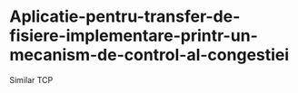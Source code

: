 # Aplicatie-pentru-transfer-de-fisiere-implementare-printr-un-mecanism-de-control-al-congestiei
Similar TCP
